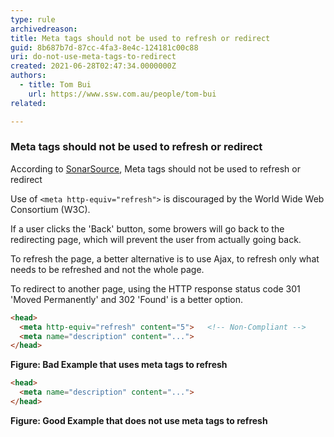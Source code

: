 ```yaml
---
type: rule
archivedreason:
title: Meta tags should not be used to refresh or redirect
guid: 8b687b7d-87cc-4fa3-8e4c-124181c00c88
uri: do-not-use-meta-tags-to-redirect
created: 2021-06-28T02:47:34.0000000Z
authors:
  - title: Tom Bui
    url: https://www.ssw.com.au/people/tom-bui
related:

---
```

### Meta tags should not be used to refresh or redirect

According to [SonarSource](https://rules.sonarsource.com/html/RSPEC-1094), Meta tags should not be used to refresh or redirect

<!--endintro-->

Use of ```<meta http-equiv="refresh">``` is discouraged by the World Wide Web Consortium (W3C).

If a user clicks the 'Back' button, some browers will go back to the redirecting page, which will prevent the user from actually going back.

To refresh the page, a better alternative is to use Ajax, to refresh only what needs to be refreshed and not the whole page.

To redirect to another page, using the HTTP response status code 301 'Moved Permanently' and 302 'Found' is a better option.

``` html
<head>
  <meta http-equiv="refresh" content="5">   <!-- Non-Compliant -->
  <meta name="description" content="...">
</head>
```
**Figure: Bad Example that uses meta tags to refresh**

``` html
<head>
  <meta name="description" content="...">
</head>
```
**Figure: Good Example that does not use meta tags to refresh**

